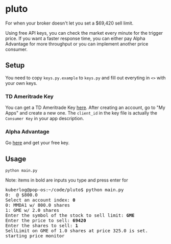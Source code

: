 # pluto
For when your broker doesn't let you set a $69,420 sell limit.

Using free API keys, you can check the market every minute for the trigger price. If you want a faster response time, you can either pay Alpha Advantage for more throughput or you can implement another price consumer.

## Setup
You need to copy `keys.py.example` to `keys.py` and fill out everyting in `<>` with your own keys.

### TD Ameritrade Key
You can get a TD Ameritrade Key [here](https://developer.tdameritrade.com/).
After creating an account, go to "My Apps" and create a new one. 
The `client_id` in the key file is actually the `Consumer Key` in your app description.

### Alpha Advantage
Go [here](https://www.alphavantage.co/) and get your free key. 

## Usage
`python main.py`

Note: items in bold are inputs you type and press enter for

<pre>
kuberlog@pop-os:~/code/pluto$ python main.py 
0: <YOUR ACT NUM SHOWN HERE> @ $800.0
Select an account index: <b>0</b>
0: MMDA1 w/ 800.0 shares
1: GME w/ 2.0 shares
Enter the symbol of the stock to sell limit: <b>GME</b>
Enter the price to sell: <b>69420</b>
Enter the shares to sell: <b>1</b>
SellLimit on GME of 1.0 shares at price 325.0 is set.
starting price monitor
</pre>
